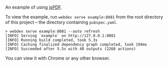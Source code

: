 An example of using [jsPDF](https://github.com/parallax/jsPDF).


To view the example, run `webdev serve example:8081` from the root directory of this project – the directory containing `pubspec.yaml`.

```console
> webdev serve example:8081 --auto refresh
[INFO] Serving `example` on http://127.0.0.1:8081
[INFO] Running build completed, took 5.3s
[INFO] Caching finalized dependency graph completed, took 194ms
[INFO] Succeeded after 5.5s with 40 outputs (2268 actions)
```

You can view it with Chrome or any other browser.
